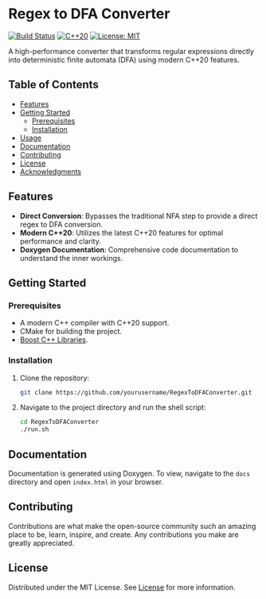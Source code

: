 # Regex to DFA Converter

[![Build Status](https://img.shields.io/badge/build-passing-brightgreen.svg)](https://github.com/yourusername/RegexToDFAConverter/actions)
[![C++20](https://img.shields.io/badge/C%2B%2B-20-blue.svg)](https://en.cppreference.com/w/cpp/20)
[![License: MIT](https://img.shields.io/badge/License-MIT-yellow.svg)](https://opensource.org/licenses/MIT)

A high-performance converter that transforms regular expressions directly into deterministic finite automata (DFA) using modern C++20 features.

## Table of Contents

- [Features](#features)
- [Getting Started](#getting-started)
  - [Prerequisites](#prerequisites)
  - [Installation](#installation)
- [Usage](#usage)
- [Documentation](#documentation)
- [Contributing](#contributing)
- [License](#license)
- [Acknowledgments](#acknowledgments)

## Features

- **Direct Conversion**: Bypasses the traditional NFA step to provide a direct regex to DFA conversion.
- **Modern C++20**: Utilizes the latest C++20 features for optimal performance and clarity.
- **Doxygen Documentation**: Comprehensive code documentation to understand the inner workings.

## Getting Started

### Prerequisites

- A modern C++ compiler with C++20 support.
- CMake for building the project.
- [Boost C++ Libraries](https://www.boost.org/).

### Installation

1. Clone the repository:

   ```sh
   git clone https://github.com/yourusername/RegexToDFAConverter.git
   ```

2. Navigate to the project directory and run the shell script:

   ```sh
   cd RegexToDFAConverter
   ./run.sh
   ```

## Documentation

Documentation is generated using Doxygen. To view, navigate to the `docs` directory and open `index.html` in your browser.

## Contributing

Contributions are what make the open-source community such an amazing place to be, learn, inspire, and create. Any contributions you make are greatly appreciated.

## License

Distributed under the MIT License. See [License](/LICENSE) for more information.
